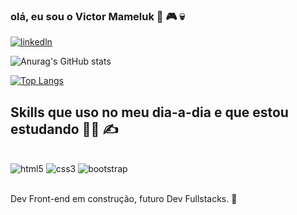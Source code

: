 ### olá, eu sou o Victor Mameluk 🤘 🎮 💀

[![linkedln](https://img.shields.io/badge/LinkedIn-0077B5?style=for-the-badge&logo=linkedin&logoColor=white)](https://www.linkedin.com/in/victor-mameluk-68309913a/)

![Anurag's GitHub stats](https://github-readme-stats.vercel.app/api?username=victorMameluk&show_icons=true&theme=radical)

[![Top Langs](https://github-readme-stats.vercel.app/api/top-langs/?username=victorMameluk&layout=compact)](https://github.com/anuraghazra/github-readme-stats)

## Skills que uso no meu dia-a-dia e que estou estudando  🧑‍💻 ✍️
<br>

<div> 
    <img alt="html5" src="https://img.shields.io/badge/HTML5-E34F26?style=for-the-badge&logo=html5&logoColor=white">
    <img alt="css3" src="https://img.shields.io/badge/CSS-239120?&style=for-the-badge&logo=css3&logoColor=white">
    <img alt="bootstrap" src="https://img.shields.io/badge/Bootstrap-563D7C?style=for-the-badge&logo=bootstrap&logoColor=white">
</div><br>

Dev Front-end em construção, futuro Dev Fullstacks. 🚀
